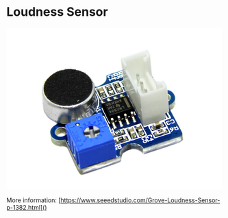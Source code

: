 # Loudness Sensor

![Loudness Sensor](./img/loudness-sensor.jpg)

More information:
[https://www.seeedstudio.com/Grove-Loudness-Sensor-p-1382.html]()

